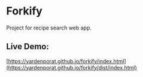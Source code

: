 # Forkify

Project for recipe search web app.

## Live Demo:
[https://yardenporat.github.io/forkify/index.html](https://yardenporat.github.io/forkify/dist/index.html)
